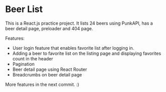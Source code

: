 # Beer List

This is a React.js practice project.
It lists 24 beers using PunkAPI, has a beer detail page, preloader and 404 page.

Features:

- User login feature that enables favorite list after logging in.
- Adding a beer to favorite list on the listing page and displaying favorites count in the header
- Pagination
- Beer detail page using React Router
- Breadcrumbs on beer detail page

More features in the next commit. :)
